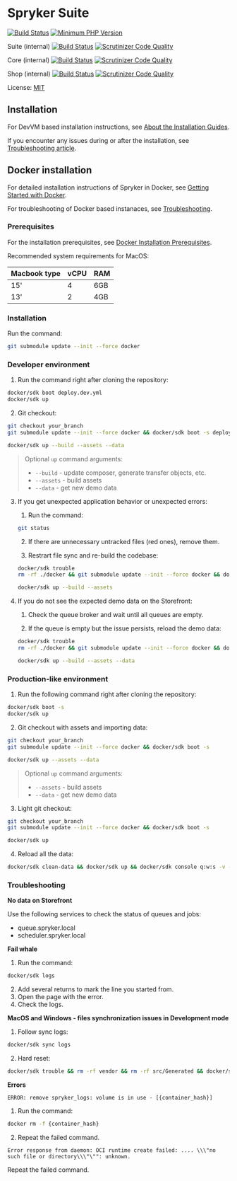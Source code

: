 # Spryker Suite
[![Build Status](https://github.com/spryker-shop/suite/workflows/CI/badge.svg)](https://github.com/spryker-shop/suite/actions?query=workflow%3ACI)
[![Minimum PHP Version](https://img.shields.io/badge/php-%3E%3D%207.3-8892BF.svg)](https://php.net/)

Suite (internal)
[![Build Status](https://travis-ci.com/spryker/suite-nonsplit.svg?token=7jVDNZFJxpvBrFetYhbF&branch=master)](https://travis-ci.com/spryker/suite-nonsplit)
[![Scrutinizer Code Quality](https://scrutinizer-ci.com/g/spryker/suite-nonsplit/badges/quality-score.png?b=master&s=bd1f64c27e30a53590063d808335d7957af612d0)](https://scrutinizer-ci.com/g/spryker/suite-nonsplit/?branch=master)

Core (internal)
[![Build Status](https://travis-ci.com/spryker/spryker.svg?token=7jVDNZFJxpvBrFetYhbF&branch=master)](https://travis-ci.com/spryker/spryker)
[![Scrutinizer Code Quality](https://scrutinizer-ci.com/g/spryker/spryker/badges/quality-score.png?b=master&s=25d80f2c1a93b3ae4d907ea8e75800a87469f088)](https://scrutinizer-ci.com/g/spryker/spryker/?branch=master)

Shop (internal)
[![Build Status](https://travis-ci.com/spryker/spryker-shop.svg?token=7jVDNZFJxpvBrFetYhbF&branch=master)](https://travis-ci.com/spryker/spryker-shop)
[![Scrutinizer Code Quality](https://scrutinizer-ci.com/g/spryker/spryker-shop/badges/quality-score.png?b=master&s=714e779da63d6a6fc0c8844cbfb252c66e286b96)](https://scrutinizer-ci.com/g/spryker/spryker-shop/?branch=master)

License: [MIT](LICENSE)

## Installation

For DevVM based installation instructions, see [About the Installation Guides](https://documentation.spryker.com/docs/about-installation).

If you encounter any issues during or after the installation, see [Troubleshooting article](https://documentation.spryker.com/docs/troubleshooting).

## Docker installation

For detailed installation instructions of Spryker in Docker, see [Getting Started with Docker](https://documentation.spryker.com/docs/getting-started-with-docker).

For troubleshooting of Docker based instanaces, see [Troubleshooting](https://documentation.spryker.com/docs/spryker-in-docker-troubleshooting).

### Prerequisites

For the installation prerequisites, see [Docker Installation Prerequisites](https://documentation.spryker.com/docs/docker-installation-prerequisites).

Recommended system requirements for MacOS:

|Macbook type|vCPU| RAM|
|---|---|---|
|15' | 4 | 6GB |
|13' | 2 | 4GB |

### Installation

Run the command:
```bash
git submodule update --init --force docker
```

### Developer environment

1. Run the command right after cloning the repository:

```bash
docker/sdk boot deploy.dev.yml
docker/sdk up
```

2. Git checkout:

```bash
git checkout your_branch
git submodule update --init --force docker && docker/sdk boot -s deploy.dev.yml

docker/sdk up --build --assets --data
```
> Optional `up` command arguments:
>
> - `--build` - update composer, generate transfer objects, etc.
> - `--assets` - build assets
> - `--data` - get new demo data

3. If you get unexpected application behavior or unexpected errors:

    1. Run the command:
    ```bash
    git status
    ```

    2. If there are unnecessary untracked files (red ones), remove them.

    3. Restrart file sync and re-build the codebase:
    ```bash
    docker/sdk trouble
    rm -rf ./docker && git submodule update --init --force docker && docker/sdk boot -s deploy.dev.yml

    docker/sdk up --build --assets
    ```

4. If you do not see the expected demo data on the Storefront:

    1. Check the queue broker and wait until all queues are empty.

    2. If the queue is empty but the issue persists, reload the demo data:
    ```bash
    docker/sdk trouble
    rm -rf ./docker && git submodule update --init --force docker && docker/sdk boot -s deploy.dev.yml

    docker/sdk up --build --assets --data
    ```

### Production-like environment

1. Run the following command right after cloning the repository:

```bash
docker/sdk boot -s
docker/sdk up
```

2. Git checkout with assets and importing data:

```bash
git checkout your_branch
git submodule update --init --force docker && docker/sdk boot -s

docker/sdk up --assets --data
```

> Optional `up` command arguments:
>
> - `--assets` - build assets
> - `--data` - get new demo data

3. Light git checkout:

```bash
git checkout your_branch
git submodule update --init --force docker && docker/sdk boot -s

docker/sdk up
```

4. Reload all the data:

```bash
docker/sdk clean-data && docker/sdk up && docker/sdk console q:w:s -v -s
```

### Troubleshooting

**No data on Storefront**

Use the following services to check the status of queues and jobs:
- queue.spryker.local
- scheduler.spryker.local

**Fail whale**

1. Run the command:
```bash
docker/sdk logs
```
2. Add several returns to mark the line you started from.
3. Open the page with the error.
4. Check the logs.

**MacOS and Windows - files synchronization issues in Development mode**

1. Follow sync logs:
```bash
docker/sdk sync logs
```
2. Hard reset:
```bash
docker/sdk trouble && rm -rf vendor && rm -rf src/Generated && docker/sdk sync && docker/sdk up
```

**Errors**

`ERROR: remove spryker_logs: volume is in use - [{container_hash}]`

1. Run the command:
```bash
docker rm -f {container_hash}
```
2. Repeat the failed command.

`Error response from daemon: OCI runtime create failed: .... \\\"no such file or directory\\\"\"": unknown.`

Repeat the failed command.
